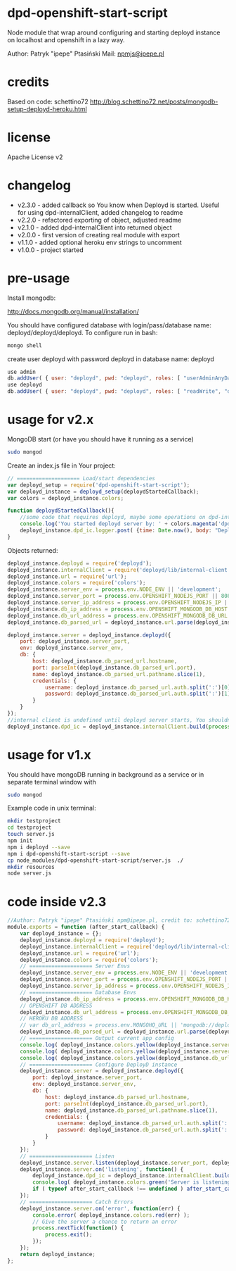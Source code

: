 # dpd-openshift-start-script
Node module that wrap around configuring and starting deployd instance on localhost and openshift in a lazy way.

Author: Patryk "ipepe" Ptasiński
Mail:		npmjs@ipepe.pl

# credits
Based on code: schettino72
http://blog.schettino72.net/posts/mongodb-setup-deployd-heroku.html

# license
Apache License v2

# changelog

- v2.3.0 - added callback so You know when Deployd is started. Useful for using dpd-internalClient, added changelog to readme
- v2.2.0 - refactored exporting of object, adjusted readme
- v2.1.0 - added dpd-internalClient into returned object
- v2.0.0 - first version of creating real module with export
- v1.1.0 - added optional heroku env strings to uncomment
- v1.0.0 - project started

# pre-usage
Install mongodb:

http://docs.mongodb.org/manual/installation/

You should have configured database with login/pass/database name: deployd/deployd/deployd. To configure run in bash:
```bash
mongo shell
```

create user deployd with password deployd in database name: deployd
```javascript
use admin
db.addUser( { user: "deployd", pwd: "deployd", roles: [ "userAdminAnyDatabase" ] } )
use deployd
db.addUser( { user: "deployd", pwd: "deployd", roles: [ "readWrite", "dbAdmin" ] } )
```

# usage for v2.x
MongoDB start (or have you should have it running as a service)

```bash
sudo mongod
```

Create an index.js file in Your project:

```javascript
// ==================== Load/start dependencies
var deployd_setup = require('dpd-openshift-start-script');
var deployd_instance = deployd_setup(deploydStartedCallback);
var colors = deployd_instance.colors;

function deploydStartedCallback(){
	//some code that requires deployd, maybe some operations on dpd-internalClient?
	console.log('You started deployd server by: ' + colors.magenta('dpd-openshift-start-script'));
	deployd_instance.dpd_ic.logger.post( {time: Date.now(), body: "Deployd server started"}, console.log)
}
```

Objects returned:
```javascript
deployd_instance.deployd = require('deployd');
deployd_instance.internalClient = require('deployd/lib/internal-client');
deployd_instance.url = require('url');
deployd_instance.colors = require('colors');
deployd_instance.server_env = process.env.NODE_ENV || 'development';
deployd_instance.server_port = process.env.OPENSHIFT_NODEJS_PORT || 8080;
deployd_instance.server_ip_address = process.env.OPENSHIFT_NODEJS_IP || '127.0.0.1';
deployd_instance.db_ip_address = process.env.OPENSHIFT_MONGODB_DB_HOST || deployd_instance.server_ip_address;
deployd_instance.db_url_address = process.env.OPENSHIFT_MONGODB_DB_URL || 'mongodb://deployd:deployd@'+deployd_instance.db_ip_address+':27017/deployd';
deployd_instance.db_parsed_url = deployd_instance.url.parse(deployd_instance.db_url_address);

deployd_instance.server = deployd_instance.deployd({
	port: deployd_instance.server_port,
	env: deployd_instance.server_env,
	db: {
		host: deployd_instance.db_parsed_url.hostname,
		port: parseInt(deployd_instance.db_parsed_url.port),
		name: deployd_instance.db_parsed_url.pathname.slice(1),
		credentials: {
			username: deployd_instance.db_parsed_url.auth.split(':')[0],
			password: deployd_instance.db_parsed_url.auth.split(':')[1]
		}
	}
});
//internal client is undefined until deployd server starts, You shouldn't use it before my script runs Your callback.
deployd_instance.dpd_ic = deployd_instance.internalClient.build(process.server);

```

# usage for v1.x

You should have mongoDB running in background as a service or in separate terminal window with
```bash
sudo mongod
```

Example code in unix terminal:
```bash
mkdir testproject
cd testproject
touch server.js
npm init
npm i deployd --save
npm i dpd-openshift-start-script --save
cp node_modules/dpd-openshift-start-script/server.js  ./
mkdir resources
node server.js
```

# code inside v2.3
```javascript
//Author: Patryk "ipepe" Ptasiński npm@ipepe.pl, credit to: schettino72
module.exports = function (after_start_callback) {
	var deployd_instance = {};
	deployd_instance.deployd = require('deployd');
	deployd_instance.internalClient = require('deployd/lib/internal-client');
	deployd_instance.url = require('url');
	deployd_instance.colors = require('colors');
	// ==================== Server Envs
	deployd_instance.server_env = process.env.NODE_ENV || 'development';
	deployd_instance.server_port = process.env.OPENSHIFT_NODEJS_PORT || 8080;
	deployd_instance.server_ip_address = process.env.OPENSHIFT_NODEJS_IP || '127.0.0.1';
	// ==================== Database Envs
	deployd_instance.db_ip_address = process.env.OPENSHIFT_MONGODB_DB_HOST || deployd_instance.server_ip_address;
	// OPENSHIFT DB ADDRESS
	deployd_instance.db_url_address = process.env.OPENSHIFT_MONGODB_DB_URL || 'mongodb://deployd:deployd@'+deployd_instance.db_ip_address+':27017/deployd';
	// HEROKU DB ADDRESS
	// var db_url_address = process.env.MONGOHQ_URL || 'mongodb://deployd:deployd@'+deployd_instance.db_ip_address+':27017/deployd';
	deployd_instance.db_parsed_url = deployd_instance.url.parse(deployd_instance.db_url_address);
	// ==================== Output current app config
	console.log( deployd_instance.colors.yellow(deployd_instance.server_env) );
	console.log( deployd_instance.colors.yellow(deployd_instance.server_ip_address + ':' + deployd_instance.server_port) );
	console.log( deployd_instance.colors.yellow(deployd_instance.db_url_address) );
	// ==================== Configure DeployD instance
	deployd_instance.server = deployd_instance.deployd({
		port: deployd_instance.server_port,
		env: deployd_instance.server_env,
		db: {
			host: deployd_instance.db_parsed_url.hostname,
			port: parseInt(deployd_instance.db_parsed_url.port),
			name: deployd_instance.db_parsed_url.pathname.slice(1),
			credentials: {
				username: deployd_instance.db_parsed_url.auth.split(':')[0],
				password: deployd_instance.db_parsed_url.auth.split(':')[1]
			}
		}
	});
	// ==================== Listen
	deployd_instance.server.listen(deployd_instance.server_port, deployd_instance.server_ip_address);
	deployd_instance.server.on('listening', function() {
		deployd_instance.dpd_ic = deployd_instance.internalClient.build(process.server);
		console.log( deployd_instance.colors.green('Server is listening') );
		if ( typeof after_start_callback !== undefined ) after_start_callback();
	});
	// ==================== Catch Errors
	deployd_instance.server.on('error', function(err) {
		console.error( deployd_instance.colors.red(err) );
		// Give the server a chance to return an error
		process.nextTick(function() {
			process.exit();
		});
	});
	return deployd_instance;
};

```
